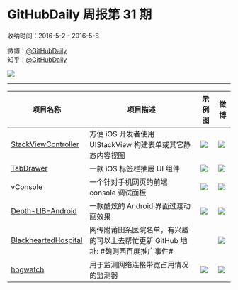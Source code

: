 # GitHubDaily 周报第 31 期

收纳时间：2016-5-2 - 2016-5-8

微博：[@GitHubDaily](https://weibo.com/GitHubDaily)    
知乎：[@GitHubDaily](https://www.zhihu.com/people/githubdaily)

![](https://raw.githubusercontent.com/GitHubDaily/GitHubDaily/master/assets/weixin.png)

---

项目名称 | 项目描述 | 示例图 | 微博
--- | --- | --- | ---
[StackViewController](status.github_url) | 方便 iOS 开发者使用 UIStackView 构建表单或其它静态内容视图 | ![](http://ww4.sinaimg.cn/large/006fiYtfjw1f3o94j53g4j30o71dj79p.jpg) | [![](https://raw.githubusercontent.com/GitHubDaily/GitHubDaily/master/assets/sina_logo.png)](https://weibo.com/5722964389/DuBZsCs76)
[TabDrawer](status.github_url) | 一款 iOS 标签栏抽屉 UI 组件 | ![](http://ww1.sinaimg.cn/large/006fiYtfjw1f3ks96zd09g308w0fttj0.gif) | [![](https://raw.githubusercontent.com/GitHubDaily/GitHubDaily/master/assets/sina_logo.png)](https://weibo.com/5722964389/Du9HOkuvp)
[vConsole](status.github_url) | 一个针对手机网页的前端 console 调试面板 | ![](http://ww2.sinaimg.cn/large/006fiYtfjw1f3jmx9ijwaj307i0dcdgd.jpg) | [![](https://raw.githubusercontent.com/GitHubDaily/GitHubDaily/master/assets/sina_logo.png)](https://weibo.com/5722964389/Du0lmm6mx)
[Depth-LIB-Android](status.github_url) | 一款酷炫的 Android 界面过渡动画效果 | ![](http://ww3.sinaimg.cn/large/006fiYtfjw1f3ih16xbuug30m80gohdw.gif) | [![](https://raw.githubusercontent.com/GitHubDaily/GitHubDaily/master/assets/sina_logo.png)](https://weibo.com/5722964389/DtQR41TwT)
[BlackheartedHospital](status.github_url) | 网传附莆田系医院名单，有兴趣的可以上去帮忙更新 GitHub 地址:  #魏则西百度推广事件# | ![]() | [![](https://raw.githubusercontent.com/GitHubDaily/GitHubDaily/master/assets/sina_logo.png)](https://weibo.com/5722964389/DtPxgccyD)
[hogwatch](status.github_url) | 用于监测网络连接带宽占用情况的监测器 | ![](http://ww2.sinaimg.cn/large/006fiYtfjw1f3hbea0j6rg30b30bqnpe.gif) | [![](https://raw.githubusercontent.com/GitHubDaily/GitHubDaily/master/assets/sina_logo.png)](https://weibo.com/5722964389/DtHqk5l7K)
